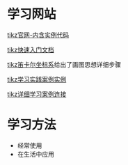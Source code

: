 # 学习网站

[tikz官网-内含实例代码](http://www.texample.net/tikz/)

[tikz快速入门文档 ](http://cremeronline.com/LaTeX/minimaltikz.pdf)

[tikz笛卡尔坐标系](https://www.lfhacks.com/tech/tikz-1)给出了画图思想详细步骤

[tikz学习实践案例](https://tex.stackovernet.com/)[实例](https://tex.stackovernet.com/cn/q/118103)

[tikz详细学习案例连接](https://github.com/xiaohanyu/awesome-tikz#pgftikz)

# 学习方法

- 经常使用
- 在生活中应用
